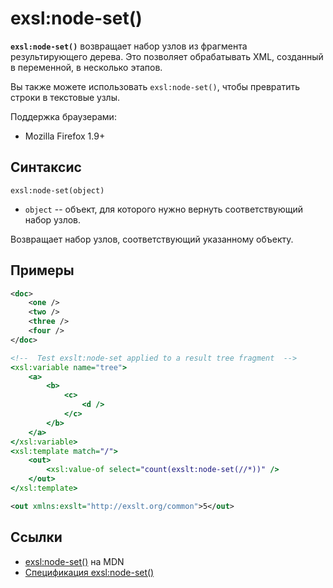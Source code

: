 # exsl​:node-set()

**`exsl:node-set()`** возвращает набор узлов из фрагмента результирующего дерева. Это позволяет обрабатывать XML, созданный в переменной, в несколько этапов.

Вы также можете использовать `exsl:node-set()`, чтобы превратить строки в текстовые узлы.

Поддержка браузерами:

- Mozilla Firefox 1.9+

## Синтаксис

```
exsl:node-set(object)
```

- `object` -- объект, для которого нужно вернуть соответствующий набор узлов.

Возвращает набор узлов, соответствующий указанному объекту.

## Примеры

```xml tab="XML"
<doc>
	<one />
	<two />
	<three />
	<four />
</doc>
```

```xslt tab="XSLT"
<!--  Test exslt:node-set applied to a result tree fragment  -->
<xsl:variable name="tree">
	<a>
		<b>
			<c>
				<d />
			</c>
		</b>
	</a>
</xsl:variable>
<xsl:template match="/">
	<out>
		<xsl:value-of select="count(exslt:node-set(//*))" />
	</out>
</xsl:template>
```

```xml tab="Result"
<out xmlns:exslt="http://exslt.org/common">5</out>
```

## Ссылки

- [exsl​:node-set()](https://developer.mozilla.org/en-US/docs/Web/EXSLT/exsl/node-set) на MDN
- [Спецификация exsl​:node-set()](http://exslt.org/exsl/functions/node-set/index.html)
